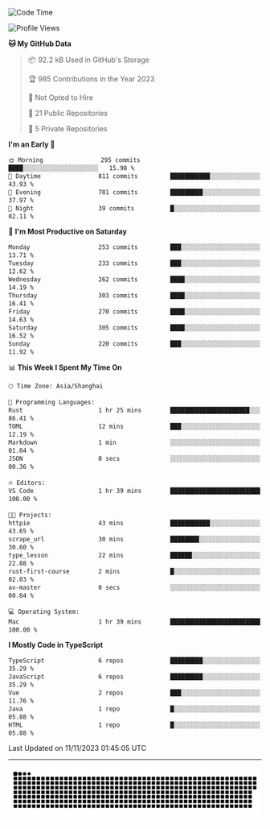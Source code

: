 <!--
<picture>
  <source
    srcset="https://github-readme-stats.vercel.app/api?username=kevinxft&show_icons=true&theme=dark"
    media="(prefers-color-scheme: dark)"
  />
  <source
    srcset="https://github-readme-stats.vercel.app/api?username=kevinxft&show_icons=true"
    media="(prefers-color-scheme: light), (prefers-color-scheme: no-preference)"
  />
  <img src="https://github-readme-stats.vercel.app/api?username=kevinxft&show_icons=true" />
</picture>
-->

<!--START_SECTION:waka-->
![Code Time](http://img.shields.io/badge/Code%20Time-1%2C306%20hrs%2030%20mins-blue)

![Profile Views](http://img.shields.io/badge/Profile%20Views-0-blue)

**🐱 My GitHub Data** 

> 📦 92.2 kB Used in GitHub's Storage 
 > 
> 🏆 985 Contributions in the Year 2023
 > 
> 🚫 Not Opted to Hire
 > 
> 📜 21 Public Repositories 
 > 
> 🔑 5 Private Repositories 
 > 
**I'm an Early 🐤** 

```text
🌞 Morning                295 commits         ████░░░░░░░░░░░░░░░░░░░░░   15.98 % 
🌆 Daytime                811 commits         ███████████░░░░░░░░░░░░░░   43.93 % 
🌃 Evening                701 commits         █████████░░░░░░░░░░░░░░░░   37.97 % 
🌙 Night                  39 commits          █░░░░░░░░░░░░░░░░░░░░░░░░   02.11 % 
```
📅 **I'm Most Productive on Saturday** 

```text
Monday                   253 commits         ███░░░░░░░░░░░░░░░░░░░░░░   13.71 % 
Tuesday                  233 commits         ███░░░░░░░░░░░░░░░░░░░░░░   12.62 % 
Wednesday                262 commits         ████░░░░░░░░░░░░░░░░░░░░░   14.19 % 
Thursday                 303 commits         ████░░░░░░░░░░░░░░░░░░░░░   16.41 % 
Friday                   270 commits         ████░░░░░░░░░░░░░░░░░░░░░   14.63 % 
Saturday                 305 commits         ████░░░░░░░░░░░░░░░░░░░░░   16.52 % 
Sunday                   220 commits         ███░░░░░░░░░░░░░░░░░░░░░░   11.92 % 
```


📊 **This Week I Spent My Time On** 

```text
🕑︎ Time Zone: Asia/Shanghai

💬 Programming Languages: 
Rust                     1 hr 25 mins        ██████████████████████░░░   86.41 % 
TOML                     12 mins             ███░░░░░░░░░░░░░░░░░░░░░░   12.19 % 
Markdown                 1 min               ░░░░░░░░░░░░░░░░░░░░░░░░░   01.04 % 
JSON                     0 secs              ░░░░░░░░░░░░░░░░░░░░░░░░░   00.36 % 

🔥 Editors: 
VS Code                  1 hr 39 mins        █████████████████████████   100.00 % 

🐱‍💻 Projects: 
httpie                   43 mins             ███████████░░░░░░░░░░░░░░   43.65 % 
scrape_url               30 mins             ████████░░░░░░░░░░░░░░░░░   30.60 % 
type_lesson              22 mins             ██████░░░░░░░░░░░░░░░░░░░   22.88 % 
rust-first-course        2 mins              █░░░░░░░░░░░░░░░░░░░░░░░░   02.03 % 
av-master                0 secs              ░░░░░░░░░░░░░░░░░░░░░░░░░   00.84 % 

💻 Operating System: 
Mac                      1 hr 39 mins        █████████████████████████   100.00 % 
```

**I Mostly Code in TypeScript** 

```text
TypeScript               6 repos             █████████░░░░░░░░░░░░░░░░   35.29 % 
JavaScript               6 repos             █████████░░░░░░░░░░░░░░░░   35.29 % 
Vue                      2 repos             ███░░░░░░░░░░░░░░░░░░░░░░   11.76 % 
Java                     1 repo              █░░░░░░░░░░░░░░░░░░░░░░░░   05.88 % 
HTML                     1 repo              █░░░░░░░░░░░░░░░░░░░░░░░░   05.88 % 
```




 Last Updated on 11/11/2023 01:45:05 UTC
<!--END_SECTION:waka-->

---

<picture>
  <source media="(prefers-color-scheme: dark)" srcset="https://raw.githubusercontent.com/kevinxft/kevinxft/output/github-contribution-grid-snake-dark.svg">
  <source media="(prefers-color-scheme: light)" srcset="https://raw.githubusercontent.com/kevinxft/kevinxft/output/github-contribution-grid-snake.svg">
  <img alt="github contribution grid snake animation" src="https://raw.githubusercontent.com/kevinxft/kevinxft/output/github-contribution-grid-snake.svg">
</picture>